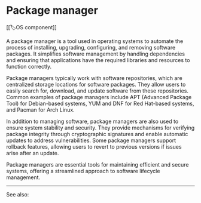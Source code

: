 
# Package manager

[[🏷️OS component]]

A package manager is a tool used in operating systems to automate the process of installing, upgrading, configuring, and removing software packages. It simplifies software management by handling dependencies and ensuring that applications have the required libraries and resources to function correctly.

Package managers typically work with software repositories, which are centralized storage locations for software packages. They allow users to easily search for, download, and update software from these repositories. Common examples of package managers include APT (Advanced Package Tool) for Debian-based systems, YUM and DNF for Red Hat-based systems, and Pacman for Arch Linux.

In addition to managing software, package managers are also used to ensure system stability and security. They provide mechanisms for verifying package integrity through cryptographic signatures and enable automatic updates to address vulnerabilities. Some package managers support rollback features, allowing users to revert to previous versions if issues arise after an update.

Package managers are essential tools for maintaining efficient and secure systems, offering a streamlined approach to software lifecycle management.

---

See also:

